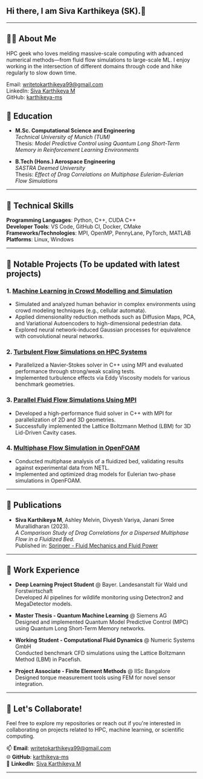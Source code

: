 ## Hi there, I am Siva Karthikeya (SK).👋

---

## 👨‍💻 About Me  
HPC geek who loves melding massive-scale computing with advanced numerical methods—from fluid flow simulations to large-scale ML. I enjoy working in the intersection of different domains through code and hike regularly to slow down time. 


Email: [writetokarthikeya99@gmail.com](mailto:writetokarthikeya99@gmail.com)  
LinkedIn: [Siva Karthikeya M](https://www.linkedin.com/in/siva-karthikeya-m/)  
GitHub: [karthikeya-ms](https://github.com/karthikeya-ms)  



## 🏫 Education  
- **M.Sc. Computational Science and Engineering**  
  *Technical University of Munich (TUM)*  
  Thesis: *Model Predictive Control using Quantum Long Short-Term Memory in Reinforcement Learning Environments*

- **B.Tech (Hons.) Aerospace Engineering**  
  *SASTRA Deemed University*  
  Thesis: *Effect of Drag Correlations on Multiphase Eulerian-Eulerian Flow Simulations*

---

## 🔧 Technical Skills  

**Programming Languages**: Python, C++, CUDA C++  
**Developer Tools**: VS Code, GitHub CI, Docker, CMake
**Frameworks/Technologies**: MPI, OpenMP, PennyLane, PyTorch, MATLAB  
**Platforms**: Linux, Windows  

---

## 🌟 Notable Projects  (To be updated with latest projects)

### 1. **[Machine Learning in Crowd Modelling and Simulation](https://github.com/karthikeya-ms/ML_in_Crowd_Modelling_and_Simulation)**  
- Simulated and analyzed human behavior in complex environments using crowd modeling techniques (e.g., cellular automata).  
- Applied dimensionality reduction methods such as Diffusion Maps, PCA, and Variational Autoencoders to high-dimensional pedestrian data.  
- Explored neural network-induced Gaussian processes for equivalence with convolutional neural networks.  

### 2. **[Turbulent Flow Simulations on HPC Systems](https://github.com/karthikeya-ms/Turbulent_flow_in_HPC)**  
- Parallelized a Navier-Stokes solver in C++ using MPI and evaluated performance through strong/weak scaling tests.  
- Implemented turbulence effects via Eddy Viscosity models for various benchmark geometries.  

### 3. **[Parallel Fluid Flow Simulations Using MPI](https://github.com/karthikeya-ms/Parallel_fluid_simulations-TUM_CFD_Lab)**  
- Developed a high-performance fluid solver in C++ with MPI for parallelization of 2D and 3D geometries.  
- Successfully implemented the Lattice Boltzmann Method (LBM) for 3D Lid-Driven Cavity cases.  

### 4. **[Multiphase Flow Simulation in OpenFOAM](https://github.com/karthikeya-ms/Fluidized-Bed-OpenFOAM)**  
- Conducted multiphase analysis of a fluidized bed, validating results against experimental data from NETL.  
- Implemented and optimized drag models for Eulerian two-phase simulations in OpenFOAM.

---

## 📝 Publications  

- **Siva Karthikeya M**, Ashley Melvin, Divyesh Variya, Janani Srree Murallidharan (2023).  
  *A Comparison Study of Drag Correlations for a Dispersed Multiphase Flow in a Fluidized Bed*.  
  Published in: [Springer - Fluid Mechanics and Fluid Power](https://link.springer.com/chapter/10.1007/978-981-19-7055-9_80)

---

## 🏢 Work Experience  

- **Deep Learning Project Student** @ Bayer. Landesanstalt für Wald und Forstwirtschaft  
  Developed AI pipelines for wildlife monitoring using Detectron2 and MegaDetector models.  

- **Master Thesis - Quantum Machine Learning** @ Siemens AG  
  Designed and implemented Quantum Model Predictive Control (MPC) using Quantum Long Short-Term Memory networks.  

- **Working Student - Computational Fluid Dynamics** @ Numeric Systems GmbH  
  Conducted benchmark CFD simulations using the Lattice Boltzmann Method (LBM) in Pacefish.  

- **Project Associate - Finite Element Methods** @ IISc Bangalore  
  Designed torque measurement tools using FEM for novel sensor integration.  

---

## 🚀 Let's Collaborate!  

Feel free to explore my repositories or reach out if you're interested in collaborating on projects related to HPC, machine learning, or scientific computing.  

📫 **Email**: [writetokarthikeya99@gmail.com](mailto:writetokarthikeya99@gmail.com)  
🌐 **GitHub**: [karthikeya-ms](https://github.com/karthikeya-ms)  
💼 **LinkedIn**: [Siva Karthikeya M](https://www.linkedin.com/in/siva-karthikeya-m/)  

---

